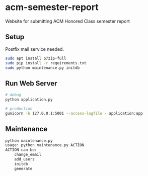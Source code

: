 # acm-semester-report
Website for submitting ACM Honored Class semester report

## Setup

Postfix mail service needed.

```bash
sudo apt install p7zip-full
sudo pip install -r requirements.txt
sudo python maintenance.py initdb
```

## Run Web Server

```bash
# debug
python application.py

# production
gunicorn -b 127.0.0.1:5001 --access-logfile - application:app
```

## Maintenance

```bash
python maintenance.py
usage: python maintenance.py ACTION
ACTION can be:
    change_email
    add_users
    initdb
    generate
```
